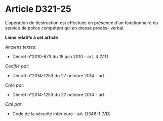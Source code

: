 # Article D321-25

L'opération de destruction est effectuée en présence d'un fonctionnaire du service de police compétent qui en dresse procès-
verbal.

**Liens relatifs à cet article**

_Anciens textes_:

  - Décret n°2010-673 du 18 juin 2010 - art. 4 (VT)

_Codifié par_:

  - Décret n°2014-1253 du 27 octobre 2014 - art.

_Créé par_:

  - Décret n°2014-1253 du 27 octobre 2014 - art.

_Cité par_:

  - Code de la sécurité intérieure - art. D346-1 (VD)
